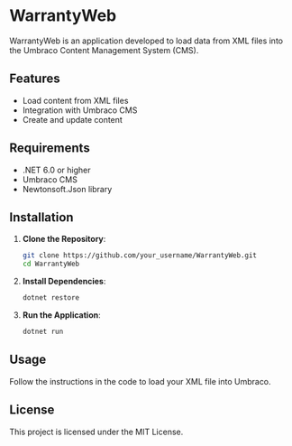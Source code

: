 # WarrantyWeb

WarrantyWeb is an application developed to load data from XML files into the Umbraco Content Management System (CMS).

## Features

- Load content from XML files
- Integration with Umbraco CMS
- Create and update content

## Requirements

- .NET 6.0 or higher
- Umbraco CMS
- Newtonsoft.Json library

## Installation

1. **Clone the Repository**:

   ```bash
   git clone https://github.com/your_username/WarrantyWeb.git
   cd WarrantyWeb
   ```

2. **Install Dependencies**:

   ```bash
   dotnet restore
   ```

3. **Run the Application**:

   ```bash
   dotnet run
   ```

## Usage

Follow the instructions in the code to load your XML file into Umbraco.

## License

This project is licensed under the MIT License.
